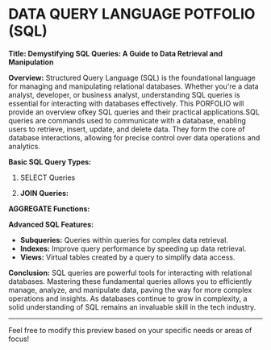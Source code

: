 # DATA QUERY LANGUAGE POTFOLIO (SQL)

**Title: Demystifying SQL Queries: A Guide to Data Retrieval and Manipulation**

**Overview:**
Structured Query Language (SQL) is the foundational language for managing and manipulating relational databases. 
Whether you're a data analyst, developer, or business analyst, understanding SQL queries is essential for interacting with databases effectively. 
This PORFOLIO will provide an overview ofkey SQL queries and their practical applications.SQL queries are commands used to communicate with a database, enabling users to retrieve, insert, update, and delete data.
They form the core of database interactions, allowing for precise control over data operations and analytics.

**Basic SQL Query Types:**

1. SELECT Queries
     
5. **JOIN Queries:**
  
 **AGGREGATE Functions:**
  
**Advanced SQL Features:**

- **Subqueries:** Queries within queries for complex data retrieval.
- **Indexes:** Improve query performance by speeding up data retrieval.
- **Views:** Virtual tables created by a query to simplify data access.

**Conclusion:**
SQL queries are powerful tools for interacting with relational databases. Mastering these fundamental queries allows you to efficiently manage, analyze, and manipulate data, paving the way for more complex operations and insights. As databases continue to grow in complexity, a solid understanding of SQL remains an invaluable skill in the tech industry.

---

Feel free to modify this preview based on your specific needs or areas of focus!
